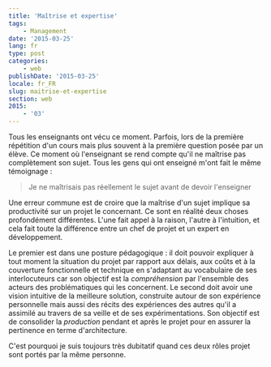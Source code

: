 ```yaml
---
title: 'Maîtrise et expertise'
tags:
    - Management
date: '2015-03-25'
lang: fr
type: post
categories:
    - web
publishDate: '2015-03-25'
locale: fr_FR
slug: maitrise-et-expertise
section: web
2015:
    - '03'
---
```


Tous les enseignants ont vécu ce moment. Parfois, lors de la première répétition d'un cours mais plus souvent à la première question posée par un élève. Ce moment où l'enseignant se rend compte qu'il ne maîtrise pas complètement son sujet. Tous les gens qui ont enseigné m'ont fait le même témoignage&nbsp;:

> Je ne maîtrisais pas réellement le sujet avant de devoir l'enseigner

<!--more-->

Une erreur commune est de croire que la maîtrise d'un sujet implique sa productivité sur un projet le concernant. Ce sont en réalité deux choses profondément différentes. L'une fait appel à la raison, l'autre à l'intuition, et cela fait toute la différence entre un chef de projet et un expert en développement.

Le premier est dans une posture pédagogique&nbsp;: il doit pouvoir expliquer à tout moment la situation du projet par rapport aux délais, aux coûts et à la couverture fonctionnelle et technique en s'adaptant au vocabulaire de ses interlocuteurs car son objectif est la _compréhension_ par l'ensemble des acteurs des problématiques qui les concernent. Le second doit avoir une vision intuitive de la meilleure solution, construite autour de son expérience personnelle mais aussi des récits des expériences des autres qu'il a assimilé au travers de sa veille et de ses expérimentations. Son objectif est de consolider la _production_ pendant et après le projet pour en assurer la pertinence en terme d'architecture.

C'est pourquoi je suis toujours très dubitatif quand ces deux rôles projet sont portés par la même personne.
